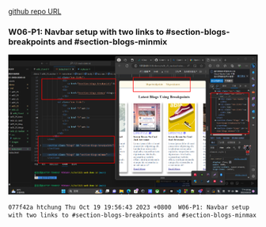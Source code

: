 [github repo URL](https://github.com/der060738/1121-sweb-demo-212417025.git)

### W06-P1: Navbar setup with two links to #section-blogs-breakpoints and #section-blogs-minmix

 
![](w06-p1.png)

 
```
077f42a htchung Thu Oct 19 19:56:43 2023 +0800  W06-P1: Navbar setup with two links to #section-blogs-breakpoints and #section-blogs-minmax

```